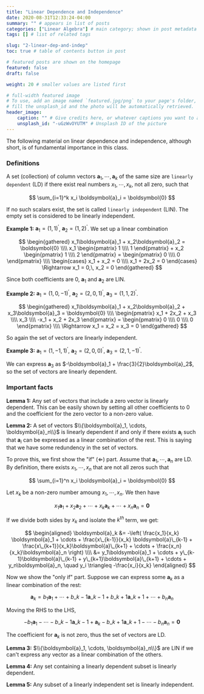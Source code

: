 ```yaml
---
title: "Linear Dependence and Independence"
date: 2020-08-31T12:33:24-04:00
summary: "" # appears in list of posts
categories: ["Linear Algebra"] # main category; shown in post metadata
tags: [] # list of related tags

slug: "2-linear-dep-and-indep"
toc: true # table of contents button in post

# featured posts are shown on the homepage
featured: false
draft: false

weight: 20 # smaller values are listed first

# full-width featured image
# To use, add an image named `featured.jpg/png` to your page's folder, or
# fill the unsplash_id and the photo will be automatically retrieved.
header_image:
    caption: "" # Give credits here, or whatever captions you want to add (support markdown)
    unsplash_id: "-uGzWvOYUTM" # Unsplash ID of the picture
---
```


The following material on linear dependence and independence, although short, is of fundamental importance in this class.

### Definitions

A set (collection) of column vectors $\boldsymbol{a}_1, \cdots, \boldsymbol{a}_k$ of the same size are `linearly dependent` (LD) if there exist real numbers $x_1, \cdots, x_k$, not all zero, such that

$$
\sum_{i=1}^k x_i \boldsymbol{a}_i = \boldsymbol{0}
$$

If no such scalars exist, the set is called `linearly independent` (LIN). The empty set is considered to be linearly independent.

**Example 1:** $\boldsymbol{a}_1 = (1, 1)^\prime$, $\boldsymbol{a}_2 = (1, 2)^\prime$. We set up a linear combination

$$
\begin{gathered}
    x_1\boldsymbol{a}_1 + x_2\boldsymbol{a}_2 = \boldsymbol{0} \\\\
    x_1 \begin{pmatrix}
        1 \\\\ 1
    \end{pmatrix} + x_2 \begin{pmatrix}
        1 \\\\ 2
    \end{pmatrix} = \begin{pmatrix}
        0 \\\\ 0
    \end{pmatrix} \\\\
    \begin{cases}
        x_1 + x_2 = 0 \\\\
        x_1 + 2x_2 = 0
    \end{cases} \Rightarrow x_1 = 0,\, x_2 = 0
\end{gathered}
$$

Since both coefficients are 0, $\boldsymbol{a}_1$ and $\boldsymbol{a}_2$ are LIN.

**Example 2:** $\boldsymbol{a}_1 = (1, 0, -1)^\prime$, $\boldsymbol{a}_2 = (2, 0, 1)^\prime$, $\boldsymbol{a}_3 = (1, 1, 2)^\prime$.

$$
\begin{gathered}
    x_1\boldsymbol{a}_1 + x_2\boldsymbol{a}_2 + x_3\boldsymbol{a}_3 = \boldsymbol{0} \\\\
    \begin{pmatrix}
        x_1 + 2x_2 + x_3 \\\\
        x_3 \\\\
        -x_1 + x_2 + 2x_3
    \end{pmatrix} = \begin{pmatrix}
        0 \\\\ 0 \\\\ 0
    \end{pmatrix} \\\\
    \Rightarrow x_1 = x_2 = x_3 = 0
\end{gathered}
$$

So again the set of vectors are linearly independent.

**Example 3:** $\boldsymbol{a}_1 = (1, -1, 1)^\prime$, $\boldsymbol{a}_2 = (2, 0, 0)^\prime$, $\boldsymbol{a}_3 = (2, 1, -1)^\prime$.

We can express $\boldsymbol{a}_3$ as $-\boldsymbol{a}_1 + \frac{3}{2}\boldsymbol{a}_2$, so the set of vectors are linearly dependent.

### Important facts

**Lemma 1:** Any set of vectors that include a zero vector is linearly dependent. This can be easily shown by setting all other coefficients to 0 and the coefficient for the zero vector to a non-zero value.

**Lemma 2:** A set of vectors $\\{\boldsymbol{a}_1, \cdots, \boldsymbol{a}_n\\}$ is linearly dependent if and only if there exists $\boldsymbol{a}_i$ such that $\boldsymbol{a}_i$ can be expressed as a linear combination of the rest. This is saying that we have some redundency in the set of vectors.

To prove this, we first show the "if" ($\Leftarrow$) part. Assume that $\boldsymbol{a}_1, \cdots, \boldsymbol{a}_n$ are LD. By definition, there exists $x_1, \cdots, x_n$ that are not all zeros such that

$$
\sum_{i=1}^n x_i \boldsymbol{a}_i = \boldsymbol{0}
$$

Let $x_k$ be a non-zero number amoung $x_1, \cdots, x_n$. We then have

$$
x_1\boldsymbol{a}_1 + x_2 \boldsymbol{a}_2 + \cdots + x_k\boldsymbol{a}_k + \cdots + x_n\boldsymbol{a}_n = \boldsymbol{0}
$$

If we divide both sides by $x_k$ and isolate the $k^{th}$ term, we get:

$$
\begin{aligned}
    \boldsymbol{a}_k &= -\left( \frac{x_1}{x_k} \boldsymbol{a}_1 + \cdots + \frac{x\_{k-1}}{x_k} \boldsymbol{a}\_{k-1} + \frac{x\_{k+1}}{x_k}\boldsymbol{a}\_{k+1} + \cdots + \frac{x_n}{x_k}\boldsymbol{a}_n \right) \\\\
    &= y_1\boldsymbol{a}_1 + \cdots + y\_{k-1}\boldsymbol{a}\_{k-1} + y\_{k+1}\boldsymbol{a}\_{k+1} + \cdots + y_n\boldsymbol{a}_n, \quad y_i \triangleq -\frac{x_i}{x_k}
\end{aligned}
$$

Now we show the "only if" part. Suppose we can express some $\boldsymbol{a}_k$ as a linear combination of the rest:

$$
\boldsymbol{a}_k = b_1 \boldsymbol{a}_1 + \cdots + b\_{k-1}\boldsymbol{a}\_{k-1} + b\_{k+1}\boldsymbol{a}\_{k+1} + \cdots + b_n\boldsymbol{a}_n
$$

Moving the RHS to the LHS,

$$
-b_1 \boldsymbol{a}_1 - \cdots - b\_{k-1}\boldsymbol{a}\_{k-1} + \boldsymbol{a}_k - b\_{k+1}\boldsymbol{a}\_{k+1} - \cdots - b_n\boldsymbol{a}_n = \boldsymbol{0}
$$

The coefficient for $\boldsymbol{a}_k$ is not zero, thus the set of vectors are LD.

**Lemma 3:** $\\{\boldsymbol{a}_1, \cdots, \boldsymbol{a}_n\\}$ are LIN if we can't express any vector as a linear combination of the others.

**Lemma 4:** Any set containing a linearly dependent subset is linearly dependent.

**Lemma 5:** Any subset of a linearly independent set is linearly independent.

